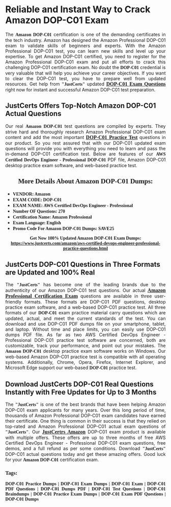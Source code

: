 <h1><strong>Reliable and Instant Way to Crack Amazon DOP-C01 Exam</strong></h1>

<p style="text-align: justify;">The <span style="font-family:Georgia,serif;"><strong>Amazon DOP-C01</strong></span> certification is one of the demanding certificates in the tech industry. Amazon has designed the Amazon Professional DOP-C01 exam to validate skills of beginners and experts. With the Amazon Professional DOP-C01 test, you can learn new skills and level up your expertise. To get Amazon DOP-C01 certified, you need to register for the Amazon Professional DOP-C01 exam and put all efforts to crack this challenging DOP-C01 certification exam. No doubt the <span style="font-family:Georgia,serif;"><strong> DOP-C01</strong></span> credential is very valuable that will help you achieve your career objectives. If you want to clear the DOP-C01 test, you have to prepare well from updated resources. Get help from <span style="font-size:14px;"><span style="font-family:Georgia,serif;"><strong>"JustCerts"</strong></span></span> updated <a href="https://www.justcerts.com/amazon/aws-certified-devops-engineer-professional-practice-questions.html"><span style="font-size:16px;"><span style="font-family:Georgia,serif;"><strong>DOP-C01 Exam Questions</strong></span></span></a> right now for instant and successful Amazon DOP-C01 test preparation.</p>

<h2><strong>JustCerts Offers Top-Notch Amazon DOP-C01 Actual Questions </strong></h2>

<p style="text-align: justify;">Our real <span style="font-family:Georgia,serif;"><strong>Amazon DOP-C01</strong></span> test questions are compiled by experts. They strive hard and thoroughly research Amazon Professional DOP-C01 exam content and add the most important <a href="https://www.justcerts.com/amazon/aws-certified-devops-engineer-professional-practice-questions.html"><span style="font-size:16px;"><span style="font-family:Georgia,serif;"><strong>DOP-C01 Practice Test</strong></span></span></a> questions in our product. So you rest assured that with our DOP-C01 updated exam questions will provide you with everything you need to learn and pass the in-demand DOP-C01 certification test. Below are features of our <span style="font-family:Georgia,serif;"><strong>AWS Certified DevOps Engineer - Professional DOP-C01</strong></span> PDF file, Amazon DOP-C01 desktop practice exam software, and web-based practice test.</p>

<h2 style="text-align: center;"><strong><span style="font-family:Georgia,serif;">More Details About Amazon DOP-C01 Dumps:</span></strong></h2>

<ul>
	<li style="text-align: justify;"><span style="font-size:14px;"><span style="font-family:Georgia,serif;"><strong>VENDOR: Amazon</strong></span></span></li>
	<li style="text-align: justify;"><span style="font-size:14px;"><span style="font-family:Georgia,serif;"><strong>EXAM CODE: DOP-C01</strong></span></span></li>
	<li style="text-align: justify;"><span style="font-size:14px;"><span style="font-family:Georgia,serif;"><strong>EXAM NAME: AWS Certified DevOps Engineer - Professional</strong></span></span></li>
	<li style="text-align: justify;"><span style="font-size:14px;"><span style="font-family:Georgia,serif;"><strong>Number OF Questions: 270</strong></span></span></li>
	<li style="text-align: justify;"><span style="font-size:14px;"><span style="font-family:Georgia,serif;"><strong>Certification Name: Amazon Professional</strong></span></span></li>
	<li style="text-align: justify;"><span style="font-size:14px;"><span style="font-family:Georgia,serif;"><strong>Exam Language: English</strong></span></span></li>
	<li style="text-align: justify;"><span style="font-size:14px;"><span style="font-family:Georgia,serif;"><strong>Promo Code For Amazon DOP-C01 Dumps: SAVE25</strong></span></span></li>
</ul>

<p style="text-align: center;"><strong><span style="font-family:Georgia,serif;"><span style="font-size:14px;">Get Now 100% Updated Amazon DOP-C01 Exam Dumps:</span> <a href="https://www.justcerts.com/amazon/aws-certified-devops-engineer-professional-practice-questions.html">https://www.justcerts.com/amazon/aws-certified-devops-engineer-professional-practice-questions.html</a></span></strong></p>

<h2><strong>JustCerts DOP-C01 Questions in Three Formats are Updated and 100% Real</strong></h2>

<p style="text-align: justify;">The <span style="font-size:14px;"><span style="font-family:Georgia,serif;"><strong>"JustCerts"</strong></span></span> has become one of the leading brands due to the authenticity of our Amazon DOP-C01 test questions. Our actual <a href="https://www.justcerts.com/amazon/amazon-professional-certification-exams.html"><span style="font-size:16px;"><span style="font-family:Georgia,serif;"><strong>Amazon Professional Certification Exam</strong></span></span></a> questions are available in three user-friendly formats. These formats are DOP-C01 PDF questions, desktop practice exam software, and a web-based DOP-C01 practice test. All three formats of our <strong><span style="font-family:Georgia,serif;"> DOP-C01</span></strong> exam practice material carry questions which are updated, actual, and meet the current standards of the test. You can download and use DOP-C01 PDF dumps file on your smartphone, tablet, and laptop. Without time and place limits, you can easily use DOP-C01 dumps PDF file. As far as two AWS Certified DevOps Engineer - Professional DOP-C01 practice test software are concerned, both are customizable, track your performance, and point out your mistakes. The <span style="font-family:Georgia,serif;"><strong>Amazon DOP-C01</strong></span> desktop practice exam software works on Windows. Our web-based Amazon DOP-C01 practice test is compatible with all operating systems. Additionally, Chrome, Opera, Firefox, Internet Explorer, and Microsoft Edge support our web-based <span style="font-family:Georgia,serif;"><strong>DOP-C01 </strong></span> practice test.</p>

<h2><strong>Download JustCerts DOP-C01 Real Questions Instantly with Free Updates for Up to 3 Months</strong></h2>

<p style="text-align: justify;">The <span style="font-family:Georgia,serif;"><span style="font-size:14px;"><strong>"JustCerts"</strong></span></span> is one of the best brands that have been helping Amazon DOP-C01 exam applicants for many years. Over this long period of time, thousands of Amazon Professional DOP-C01 exam candidates have earned their certificate. One thing is common in their success is that they relied on top-rated and Amazon Professional DOP-C01 actual exam questions of <span style="font-family:Georgia,serif;"><span style="font-size:14px;"><strong>"JustCerts"</strong></span></span>. Our <a href="https://www.justcerts.com/amazon-certification-exams.html"><span style="font-size:16px;"><span style="font-family:Georgia,serif;"><strong>JustCertrs Amazon</strong></span></span></a> DOP-C01 exam product is available with multiple offers. These offers are up to three months of free AWS Certified DevOps Engineer - Professional DOP-C01 exam questions, free demos, and a full refund as per some conditions. Download <span style="font-family:Georgia,serif;"><span style="font-size:14px;"><strong>"JustCerts"</strong></span></span> DOP-C01 actual questions today and get these amazing offers. Good luck for your <span style="font-family:Georgia,serif;"><strong>Amazon DOP-C01</strong></span> certification exam.</p>

<h3 style="text-align: justify;"><span style="font-family:Georgia,serif;"><strong>Tags:</strong></span></h3>

<p style="text-align: justify;"><span style="font-family:Georgia,serif;"><strong>DOP-C01 Practice Dumps | DOP-C01 Exam Dumps | DOP-C01 Exam | DOP-C01 PDF Questions | DOP-C01 Dumps PDF | DOP-C01 Test Questions | DOP-C01 Braindumps | DOP-C01 Practice Exam Dumps | DOP-C01 Exam PDF Questions | DOP-C01 Dumps</strong></span></p>

